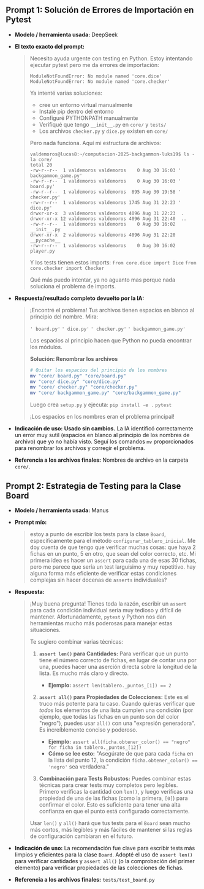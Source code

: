 ## Prompt 1: Solución de Errores de Importación en Pytest

- **Modelo / herramienta usada:** DeepSeek

- **El texto exacto del prompt:**
  > Necesito ayuda urgente con testing en Python. Estoy intentando ejecutar pytest pero me da errores de importación:
  >
  > `ModuleNotFoundError: No module named 'core.dice'`
  > `ModuleNotFoundError: No module named 'core.checker'`
  >
  > Ya intenté varias soluciones:
  > *   cree un entorno virtual manualmente
  > *   Instalé pip dentro del entorno
  > *   Configuré PYTHONPATH manualmente
  > *   Verifiqué que tengo `__init__.py` en `core/` y `tests/`
  > *   Los archivos `checker.py` y `dice.py` existen en `core/`
  >
  > Pero nada funciona. Aquí mi estructura de archivos:
  >
  > ```
  > valdemoros@lucas8:~/computacion-2025-backgammon-luks19$ ls -la core/
  > total 20
  > -rw-r--r--  1 valdemoros valdemoros    0 Aug 30 16:03 ' backgammon_game.py'
  > -rw-r--r--  1 valdemoros valdemoros    0 Aug 30 16:03 ' board.py'
  > -rw-r--r--  1 valdemoros valdemoros  895 Aug 30 19:58 ' checker.py'
  > -rw-r--r--  1 valdemoros valdemoros 1745 Aug 31 22:23 ' dice.py'
  > drwxr-xr-x  3 valdemoros valdemoros 4096 Aug 31 22:23  .
  > drwxr-xr-x 12 valdemoros valdemoros 4096 Aug 31 22:40  ..
  > -rw-r--r--  1 valdemoros valdemoros    0 Aug 30 16:02  __init__.py
  > drwxr-xr-x  2 valdemoros valdemoros 4096 Aug 31 22:20  __pycache__
  > -rw-r--r--  1 valdemoros valdemoros    0 Aug 30 16:02  player.py
  > ```
  >
  > Y los tests tienen estos imports:
  > `from core.dice import Dice`
  > `from core.checker import Checker`
  >
  > Qué más puedo intentar, ya no aguanto mas porque nada soluciona el problema de imports.

- **Respuesta/resultado completo devuelto por la IA:**
  > ¡Encontré el problema! Tus archivos tienen espacios en blanco al principio del nombre. Mira:
  >
  > `' board.py'`
  > `' dice.py'`
  > `' checker.py'`
  > `' backgammon_game.py'`
  >
  > Los espacios al principio hacen que Python no pueda encontrar los módulos.
  >
  > **Solución: Renombrar los archivos**
  >
  > ```bash
  > # Quitar los espacios del principio de los nombres
  > mv "core/ board.py" "core/board.py"
  > mv "core/ dice.py" "core/dice.py"
  > mv "core/ checker.py" "core/checker.py"
  > mv "core/ backgammon_game.py" "core/backgammon_game.py"
  > ```
  >
  > Luego crea `setup.py` y ejecuta:
  > `pip install -e .`
  > `pytest`
  >
  > ¡Los espacios en los nombres eran el problema principal!

- **Indicación de uso:** **Usado sin cambios.** La IA identificó correctamente un error muy sutil (espacios en blanco al principio de los nombres de archivo) que yo no había visto. Seguí los comandos `mv` proporcionados para renombrar los archivos y corregir el problema.

- **Referencia a los archivos finales:** Nombres de archivo en la carpeta `core/`.

## Prompt 2: Estrategia de Testing para la Clase Board

- **Modelo / herramienta usada:** Manus

- **Prompt mío:**
  > estoy a punto de escribir los tests para la clase `Board`, específicamente para el método `configurar_tablero_inicial`. Me doy cuenta de que tengo que verificar muchas cosas: que haya 2 fichas en un punto, 5 en otro, que sean del color correcto, etc. Mi primera idea es hacer un `assert` para cada una de esas 30 fichas, pero me parece que sería un test larguísimo y muy repetitivo. hay alguna forma más eficiente de verificar estas condiciones complejas sin hacer docenas de `asserts` individuales?

- **Respuesta:**
  > ¡Muy buena pregunta! Tienes toda la razón, escribir un `assert` para cada condición individual sería muy tedioso y difícil de mantener. Afortunadamente, `pytest` y Python nos dan herramientas mucho más poderosas para manejar estas situaciones.
  >
  > Te sugiero combinar varias técnicas:
  >
  > 1.  **`assert len()` para Cantidades:** Para verificar que un punto tiene el número correcto de fichas, en lugar de contar una por una, puedes hacer una aserción directa sobre la longitud de la lista. Es mucho más claro y directo.
  >     *   **Ejemplo:** `assert len(tablero._puntos_[1]) == 2`
  >
  > 2.  **`assert all()` para Propiedades de Colecciones:** Este es el truco más potente para tu caso. Cuando quieras verificar que *todos* los elementos de una lista cumplen una condición (por ejemplo, que todas las fichas en un punto son del color "negro"), puedes usar `all()` con una "expresión generadora". Es increíblemente conciso y poderoso.
  >     *   **Ejemplo:** `assert all(ficha.obtener_color() == "negro" for ficha in tablero._puntos_[12])`
  >     *   **Cómo se lee esto:** "Asegúrate de que para cada `ficha` en la lista del punto 12, la condición `ficha.obtener_color() == 'negro'` sea verdadera."
  >
  > 3.  **Combinación para Tests Robustos:** Puedes combinar estas técnicas para crear tests muy completos pero legibles. Primero verificas la cantidad con `len()`, y luego verificas una propiedad de una de las fichas (como la primera, `[0]`) para confirmar el color. Esto es suficiente para tener una alta confianza en que el punto está configurado correctamente.
  >
  > Usar `len()` y `all()` hará que tus tests para el `Board` sean mucho más cortos, más legibles y más fáciles de mantener si las reglas de configuración cambiaran en el futuro.

- **Indicación de uso:** La recomendación fue clave para escribir tests más limpios y eficientes para la clase `Board`. Adopté el uso de `assert len()` para verificar cantidades y `assert all()` (o la comprobación del primer elemento) para verificar propiedades de las colecciones de fichas.

- **Referencia a los archivos finales:** `tests/test_board.py`
